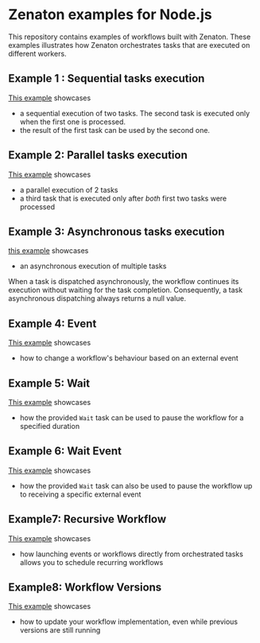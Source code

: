 # Zenaton examples for Node.js
This repository contains examples of workflows built with Zenaton. These examples illustrates how Zenaton orchestrates tasks that are executed on different workers.

## Example 1 : Sequential tasks execution
[This example](https://github.com/zenaton/examples-javascript/tree/master/Sequential) showcases
- a sequential execution of two tasks. The second task is executed only when the first one is processed.
- the result of the first task can be used by the second one.


## Example 2: Parallel tasks execution
[This example](https://github.com/zenaton/examples-javascript/tree/master/Parallel) showcases
- a parallel execution of 2 tasks
- a third task that is executed only after *both* first two tasks were processed

## Example 3: Asynchronous tasks execution
[this example](https://github.com/zenaton/examples-javascript/tree/master/Asynchronous) showcases
- an asynchronous execution of multiple tasks

When a task is dispatched asynchronously, the workflow continues its execution without waiting for the task completion. Consequently, a task asynchronous dispatching always returns a null value.

## Example 4: Event
[This example](https://github.com/zenaton/examples-javascript/tree/master/Event) showcases
- how to change a workflow's behaviour based on an external event

## Example 5: Wait
[This example](https://github.com/zenaton/examples-javascript/tree/master/Wait) showcases
- how the provided `Wait` task can be used to pause the workflow for a specified duration

## Example 6: Wait Event
[This example](https://github.com/zenaton/examples-javascript/tree/master/WaitEvent) showcases
- how the provided `Wait` task can also be used to pause the workflow up to receiving a specific external event

## Example7: Recursive Workflow
[This example](https://github.com/zenaton/examples-javascript/tree/master/Recursive) showcases
- how launching events or workflows directly from orchestrated tasks allows you to schedule recurring workflows

## Example8: Workflow Versions
[This example](https://github.com/zenaton/examples-javascript/tree/master/Version) showcases
- how to update your workflow implementation, even while previous versions are still running
